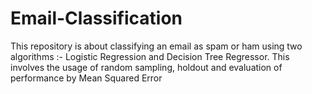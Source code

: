 # Email-Classification
This repository is about classifying an email as spam or ham using two algorithms :- Logistic Regression and Decision Tree Regressor. This involves the usage of random sampling, holdout and evaluation of performance by Mean Squared Error 
